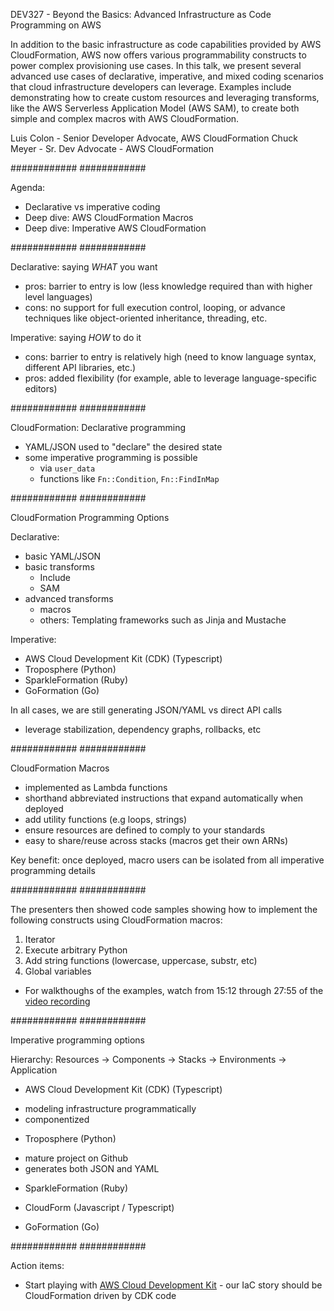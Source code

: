 DEV327 - Beyond the Basics: Advanced Infrastructure as Code Programming on AWS

In addition to the basic infrastructure as code capabilities provided by AWS CloudFormation, AWS now offers various programmability constructs to power complex provisioning use cases. In this talk, we present several advanced use cases of declarative, imperative, and mixed coding scenarios that cloud infrastructure developers can leverage. Examples include demonstrating how to create custom resources and leveraging transforms, like the AWS Serverless Application Model (AWS SAM), to create both simple and complex macros with AWS CloudFormation.

Luis Colon - Senior Developer Advocate, AWS CloudFormation
Chuck Meyer - Sr. Dev Advocate - AWS CloudFormation

############
############

Agenda:
- Declarative vs imperative coding
- Deep dive: AWS CloudFormation Macros
- Deep dive: Imperative AWS CloudFormation

############
############

Declarative: saying *WHAT* you want
- pros: barrier to entry is low (less knowledge required than with higher level languages)
- cons: no support for full execution control, looping, or advance techniques like object-oriented inheritance, threading, etc.

Imperative: saying *HOW* to do it
- cons: barrier to entry is relatively high (need to know language syntax, different API libraries, etc.)
- pros: added flexibility (for example, able to leverage language-specific editors)

############
############

CloudFormation: Declarative programming

- YAML/JSON used to "declare" the desired state
- some imperative programming is possible
    - via `user_data`
    - functions like `Fn::Condition`, `Fn::FindInMap`

############
############

CloudFormation Programming Options

Declarative:
* basic YAML/JSON
* basic transforms
    - Include
    - SAM
* advanced transforms
    - macros
    - others: Templating frameworks such as Jinja and Mustache

Imperative:
* AWS Cloud Development Kit (CDK) (Typescript)
* Troposphere (Python)
* SparkleFormation (Ruby)
* GoFormation (Go)

In all cases, we are still generating JSON/YAML vs direct API calls
- leverage stabilization, dependency graphs, rollbacks, etc

############
############

CloudFormation Macros
- implemented as Lambda functions
- shorthand abbreviated instructions that expand automatically when deployed
- add utility functions (e.g loops, strings)
- ensure resources are defined to comply to your standards
- easy to share/reuse across stacks (macros get their own ARNs)

Key benefit: once deployed, macro users can be isolated from all imperative programming details

############
############

The presenters then showed code samples showing how to implement the following constructs using CloudFormation macros:
1. Iterator
2. Execute arbitrary Python
3. Add string functions (lowercase, uppercase, substr, etc)
4. Global variables

* For walkthoughs of the examples, watch from 15:12 through 27:55 of the [video recording](https://www.youtube.com/watch?v=EJVNuR2GRBc)

############
############

Imperative programming options

Hierarchy:
Resources -> Components -> Stacks -> Environments -> Application

* AWS Cloud Development Kit (CDK) (Typescript)
- modeling infrastructure programmatically
- componentized

* Troposphere (Python)
- mature project on Github
- generates both JSON and YAML

* SparkleFormation (Ruby)

* CloudForm (Javascript / Typescript)

* GoFormation (Go)

############
############

Action items:
* Start playing with [AWS Cloud Development Kit](https://github.com/awslabs/aws-cdk) - our IaC story should be CloudFormation driven by CDK code
